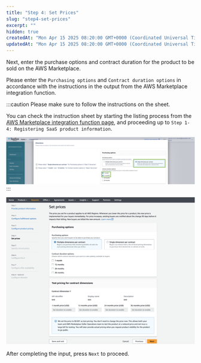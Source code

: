 ```yaml
---
title: "Step 4: Set Prices"
slug: "step4-set-prices"
excerpt: ""
hidden: true
createdAt: "Mon Apr 15 2025 08:20:00 GMT+0000 (Coordinated Universal Time)"
updatedAt: "Mon Apr 15 2025 08:20:00 GMT+0000 (Coordinated Universal Time)"
---
```

Next, enter the purchase options and contract duration for the product to be sold on the AWS Marketplace.

Please enter the `Purchasing options` and `Contract duration options` in accordance with the instructions in the output from the AWS Marketplace integration function.

:::caution
Please make sure to follow the instructions on the sheet.

You can check the instruction sheet by starting the listing process from the [AWS Marketplace integration function page](https://settings.console.saasus.io/integrations/aws-marketplace), and proceeding up to `Step 1-4: Registering SaaS product information`.

![](/img/part-4/aws-marketplace-integration/product-submission/step4-set-prices/step4-set-prices-1.png)
:::

![](/img/part-4/aws-marketplace-integration/product-submission/step4-set-prices/step4-set-prices-2.png)

After completing the input, press `Next` to proceed.
